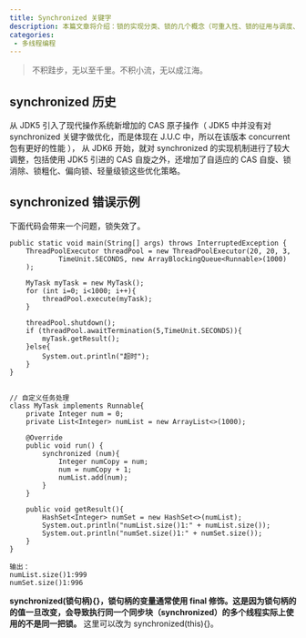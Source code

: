```yaml
---
title: Synchronized 关键字
description: 本篇文章将介绍：锁的实现分类、锁的几个概念（可重入性、锁的征用与调度、锁的粒度）
categories:
 - 多线程编程
---
```


> 不积跬步，无以至千里。不积小流，无以成江海。

## synchronized 历史

从 JDK5 引入了现代操作系统新增加的 CAS 原子操作（ JDK5 中并没有对 synchronized 关键字做优化，而是体现在 J.U.C 中，所以在该版本 concurrent 包有更好的性能 ），
从 JDK6 开始，就对 synchronized 的实现机制进行了较大调整，包括使用 JDK5 引进的 CAS 自旋之外，还增加了自适应的 CAS 自旋、锁消除、锁粗化、偏向锁、轻量级锁这些优化策略。

## synchronized 错误示例
下面代码会带来一个问题，锁失效了。
```
public static void main(String[] args) throws InterruptedException {
    ThreadPoolExecutor threadPool = new ThreadPoolExecutor(20, 20, 3,
            TimeUnit.SECONDS, new ArrayBlockingQueue<Runnable>(1000)
    );

    MyTask myTask = new MyTask();
    for (int i=0; i<1000; i++){
        threadPool.execute(myTask);
    }

    threadPool.shutdown();
    if (threadPool.awaitTermination(5,TimeUnit.SECONDS)){
        myTask.getResult();
    }else{
        System.out.println("超时");
    }
}


// 自定义任务处理
class MyTask implements Runnable{
    private Integer num = 0;
    private List<Integer> numList = new ArrayList<>(1000);

    @Override
    public void run() {
        synchronized (num){
            Integer numCopy = num;
            num = numCopy + 1;
            numList.add(num);
        }
    }

    public void getResult(){
        HashSet<Integer> numSet = new HashSet<>(numList);
        System.out.println("numList.size()1:" + numList.size());
        System.out.println("numSet.size()1:" + numSet.size());
    }
}

输出：
numList.size()1:999
numSet.size()1:996
```
**synchronized(锁句柄){}，锁句柄的变量通常使用 final 修饰。这是因为锁句柄的的值一旦改变，会导致执行同一个同步块（synchronized）的多个线程实际上使用的不是同一把锁。**
这里可以改为 synchronized(this){}。